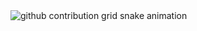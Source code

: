 <picture align="center">
  <source media="(prefers-color-scheme: dark)" srcset="https://raw.githubusercontent.com/geofmoura/geofmoura/output/github-contribution-grid-snake-dark.svg">
  <source media="(prefers-color-scheme: light)" srcset="https://raw.githubusercontent.com/geofmoura/geofmoura/output/github-contribution-grid-snake-dark.svg">
  <img align="center" alt="github contribution grid snake animation" src="https://raw.githubusercontent.com/geofmoura/geofmoura/output/github-contribution-grid-snake.svg">
</picture>
